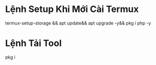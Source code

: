 # Lệnh Setup Khi Mới Cài Termux
termux-setup-storage && apt update&& apt upgrade -y&& pkg i php -y
# Lệnh Tải Tool
pkg i 

